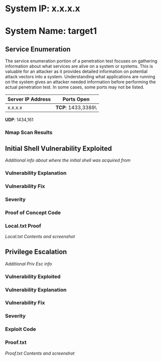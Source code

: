 # System IP: x.x.x.x
# System Name: target1

## Service Enumeration

The service enumeration portion of a penetration test focuses on gathering information about what services are alive on a system or systems.
This is valuable for an attacker as it provides detailed information on potential attack vectors into a system.
Understanding what applications are running on the system gives an attacker needed information before performing the actual penetration test.
In some cases, some ports may not be listed.

| Server IP Address | Ports Open          |
| ----------------- | ------------------- |
| x.x.x.x           | **TCP**: 1433,3389\ |
**UDP**: 1434,161

### Nmap Scan Results

## Initial Shell Vulnerability Exploited

*Additional info about where the initial shell was acquired from*

### Vulnerability Explanation

### Vulnerability Fix

### Severity

### Proof of Concept Code

### Local.txt Proof

*Local.txt Contents and screenshot*

## Privilege Escalation

*Additional Priv Esc info*

### Vulnerability Exploited

### Vulnerability Explanation

### Vulnerability Fix

### Severity

### Exploit Code

### Proof.txt

*Proof.txt Contents and screenshot*
